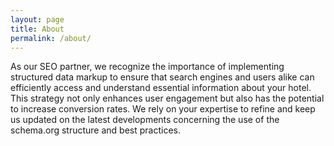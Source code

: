 ```yaml
---
layout: page
title: About
permalink: /about/
---
```


As our SEO partner, we recognize the importance of implementing structured data markup to ensure that search engines and users alike can efficiently access and understand essential information about your hotel. This strategy not only enhances user engagement but also has the potential to increase conversion rates. We rely on your expertise to refine and keep us updated on the latest developments concerning the use of the schema.org structure and best practices.
